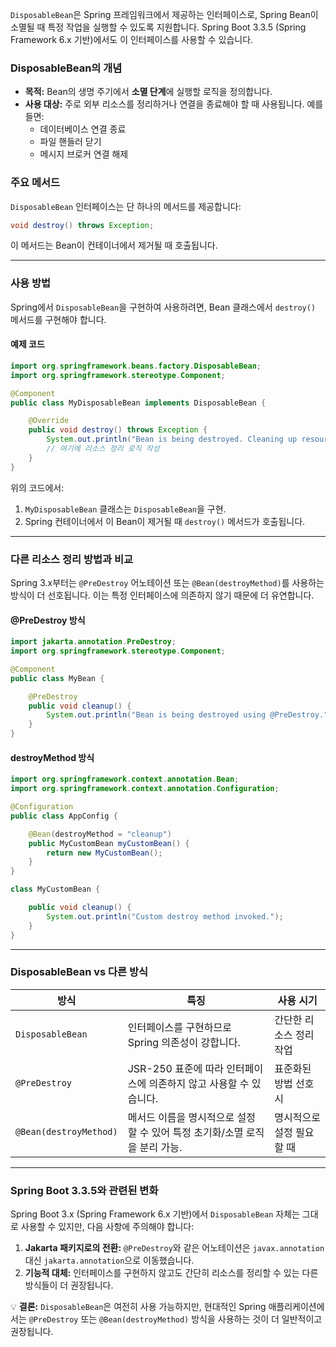 `DisposableBean`은 Spring 프레임워크에서 제공하는 인터페이스로, Spring Bean이 소멸될 때 특정 작업을 실행할 수 있도록 지원합니다. Spring Boot 3.3.5 (Spring Framework 6.x 기반)에서도 이 인터페이스를 사용할 수 있습니다.

### DisposableBean의 개념
- **목적:** Bean의 생명 주기에서 **소멸 단계**에 실행할 로직을 정의합니다.
- **사용 대상:** 주로 외부 리소스를 정리하거나 연결을 종료해야 할 때 사용됩니다. 예를 들면:
  - 데이터베이스 연결 종료
  - 파일 핸들러 닫기
  - 메시지 브로커 연결 해제

### 주요 메서드
`DisposableBean` 인터페이스는 단 하나의 메서드를 제공합니다:

```java
void destroy() throws Exception;
```

이 메서드는 Bean이 컨테이너에서 제거될 때 호출됩니다.

---

### 사용 방법
Spring에서 `DisposableBean`을 구현하여 사용하려면, Bean 클래스에서 `destroy()` 메서드를 구현해야 합니다.

#### 예제 코드
```java
import org.springframework.beans.factory.DisposableBean;
import org.springframework.stereotype.Component;

@Component
public class MyDisposableBean implements DisposableBean {

    @Override
    public void destroy() throws Exception {
        System.out.println("Bean is being destroyed. Cleaning up resources...");
        // 여기에 리소스 정리 로직 작성
    }
}
```

위의 코드에서:
1. `MyDisposableBean` 클래스는 `DisposableBean`을 구현.
2. Spring 컨테이너에서 이 Bean이 제거될 때 `destroy()` 메서드가 호출됩니다.

---

### 다른 리소스 정리 방법과 비교
Spring 3.x부터는 `@PreDestroy` 어노테이션 또는 `@Bean(destroyMethod)`를 사용하는 방식이 더 선호됩니다. 이는 특정 인터페이스에 의존하지 않기 때문에 더 유연합니다.

#### @PreDestroy 방식
```java
import jakarta.annotation.PreDestroy;
import org.springframework.stereotype.Component;

@Component
public class MyBean {

    @PreDestroy
    public void cleanup() {
        System.out.println("Bean is being destroyed using @PreDestroy.");
    }
}
```

#### destroyMethod 방식
```java
import org.springframework.context.annotation.Bean;
import org.springframework.context.annotation.Configuration;

@Configuration
public class AppConfig {

    @Bean(destroyMethod = "cleanup")
    public MyCustomBean myCustomBean() {
        return new MyCustomBean();
    }
}

class MyCustomBean {

    public void cleanup() {
        System.out.println("Custom destroy method invoked.");
    }
}
```

---

### DisposableBean vs 다른 방식
| 방식                   | 특징                                                                                       | 사용 시기                   |
|------------------------|------------------------------------------------------------------------------------------|--------------------------|
| `DisposableBean`       | 인터페이스를 구현하므로 Spring 의존성이 강합니다.                                               | 간단한 리소스 정리 작업     |
| `@PreDestroy`          | JSR-250 표준에 따라 인터페이스에 의존하지 않고 사용할 수 있습니다.                              | 표준화된 방법 선호 시       |
| `@Bean(destroyMethod)` | 메서드 이름을 명시적으로 설정할 수 있어 특정 초기화/소멸 로직을 분리 가능.                           | 명시적으로 설정 필요할 때    |

---

### Spring Boot 3.3.5와 관련된 변화
Spring Boot 3.x (Spring Framework 6.x 기반)에서 `DisposableBean` 자체는 그대로 사용할 수 있지만, 다음 사항에 주의해야 합니다:
1. **Jakarta 패키지로의 전환:** `@PreDestroy`와 같은 어노테이션은 `javax.annotation` 대신 `jakarta.annotation`으로 이동했습니다.
2. **기능적 대체:** 인터페이스를 구현하지 않고도 간단히 리소스를 정리할 수 있는 다른 방식들이 더 권장됩니다.

💡 **결론:** `DisposableBean`은 여전히 사용 가능하지만, 현대적인 Spring 애플리케이션에서는 `@PreDestroy` 또는 `@Bean(destroyMethod)` 방식을 사용하는 것이 더 일반적이고 권장됩니다.
